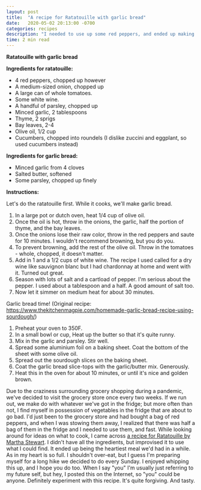 ```yaml
---
layout: post
title:  "A recipe for Ratatouille with garlic bread"
date:   2020-05-02 20:13:00 -0700
categories: recipes
description: "I needed to use up some red peppers, and ended up making this hearty ratatouille, and turned some stale sourdough into garlic bread."
time: 2 min read
---
```


**Ratatouille with garlic bread**

__Ingredients for ratatouille:__

* 4 red peppers, chopped up however
* A medium-sized onion, chopped up
* A large can of whole tomatoes.
* Some white wine.
* A handful of parsley, chopped up
* Minced garlic, 2 tablespoons
* Thyme, 2 sprigs
* Bay leaves, 2-4
* Olive oil, 1/2 cup
* Cucumbers, chopped into roundels (I dislike zuccini and eggplant, so used cucumbers instead)

__Ingredients for garlic bread:__

* Minced garlic from 4 cloves
* Salted butter, softened
* Some parsley, chopped up finely

__Instructions:__

Let's do the ratatouille first. While it cooks, we'll make garlic bread.

1. In a large pot or dutch oven, heat 1/4 cup of olive oil.
2. Once the oil is hot, throw in the onions, the garlic, half the portion of thyme, and the bay leaves.
3. Once the onions lose their raw color, throw in the red peppers and saute for 10 minutes. I wouldn't recommend browning, but you do you.
4. To prevent browning, add the rest of the olive oil. Throw in the tomatoes - whole, chopped, it doesn't matter. 
5. Add in 1 and a 1/2 cups of white wine. The recipe I used called for a dry wine like sauvignon blanc but I had chardonnay at home and went with it. Turned out great.
6. Season with lots of salt and a cartload of pepper. I'm serious about the pepper. I used about a tablespoon and a half. A good amount of salt too.
7. Now let it simmer on medium heat for about 30 minutes.

Garlic bread time! (Original recipe: https://www.thekitchenmagpie.com/homemade-garlic-bread-recipe-using-sourdough/)

1. Preheat your oven to 350F.
2. In a small bowl or cup, Heat up the butter so that it's quite runny.
3. Mix in the garlic and parsley. Stir well.
4. Spread some aluminium foil on a baking sheet. Coat the bottom of the sheet with some olive oil.
5. Spread out the sourdough slices on the baking sheet.
6. Coat the garlic bread slice-tops with the garlic/butter mix. Generously.
6. Heat this in the oven for about 10 minutes, or until it's nice and golden brown.

Due to the craziness surrounding grocery shopping during a pandemic, we've decided to visit the grocery store once every two weeks. If we run out, we make do with whatever we've got in the fridge; but more often than not, I find myself in possession of vegetables in the fridge that are about to go bad.
I'd just been to the grocery store and had bought a bag of red peppers, and when I was stowing them away, I realized that there was half a bag of them in the fridge and I needed to use them, and fast.
While looking around for ideas on what to cook, I came across [a recipe for Ratatouille by Martha Stewart](https://www.marthastewart.com/1153940/ma-belle-meres-ratatouille). I didn't have all the ingredients, but improvised it to use what I could find. It ended up being the heartiest meal we'd had in a while. As in my heart is so full. I shouldn't over-eat, but I guess I'm preparing myself for a long hike we decided to do every Sunday. 
I enjoyed whipping this up, and I hope you do too. When I say "you" I'm usually just referring to my future self, but hey, I posted this on the Internet, so "you" could be anyone. Definitely experiment with this recipe. It's quite forgiving. And tasty.
